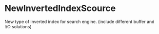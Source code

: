 # NewInvertedIndexScource

New type of inverted index for search engine. (include different buffer and I/O solutions)
